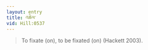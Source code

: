 ```yaml
---
layout: entry
title: འཆེལ་
vid: Hill:0537
---
```

> To fixate (on), to be fixated (on) (Hackett 2003)\.


